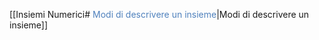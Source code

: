 [[Insiemi Numerici#<font color=" 4f81bd"> Modi di descrivere un insieme</font>|Modi di descrivere un insieme]]
